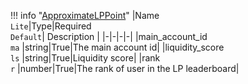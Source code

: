 !!! info "[ApproximateLPPoint](/../../schemas/approximate_lp_point)"
    |Name<br>`Lite`|Type|Required<br>`Default`| Description |
    |-|-|-|-|
    |main_account_id<br>`ma` |string|True|The main account id|
    |liquidity_score<br>`ls` |string|True|Liquidity score|
    |rank<br>`r` |number|True|The rank of user in the LP leaderboard|
